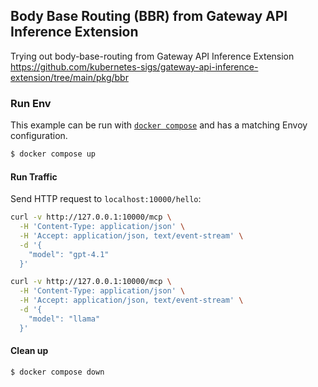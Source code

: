## Body Base Routing (BBR) from Gateway API Inference Extension

Trying out body-base-routing from Gateway API Inference Extension https://github.com/kubernetes-sigs/gateway-api-inference-extension/tree/main/pkg/bbr


### Run Env

This example can be run with [`docker compose`](https://docs.docker.com/compose/install/)
and has a matching Envoy configuration.

```sh
$ docker compose up
```

#### Run Traffic

Send HTTP request to `localhost:10000/hello`:

```sh
curl -v http://127.0.0.1:10000/mcp \
  -H 'Content-Type: application/json' \
  -H 'Accept: application/json, text/event-stream' \
  -d '{
    "model": "gpt-4.1"
  }'
```

```sh
curl -v http://127.0.0.1:10000/mcp \
  -H 'Content-Type: application/json' \
  -H 'Accept: application/json, text/event-stream' \
  -d '{
    "model": "llama"
  }'
```

#### Clean up

```sh
$ docker compose down
```
